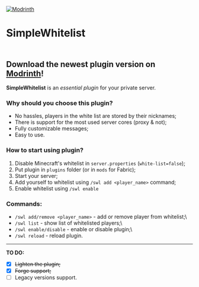 <a href='https://modrinth.com/plugin/simplewhitelist' target="_blank"><img alt='Modrinth' src='https://img.shields.io/modrinth/dt/mGVcEBwo?style=for-the-badge&logo=modrinth&label=Modrinth&labelColor=black&color=0037FF'/></a>
# SimpleWhitelist
\
Download the newest plugin version on [Modrinth](https://modrinth.com/plugin/simplewhitelist)!
---

**SimpleWhitelist** is an *essential plugin* for your private server.

### Why should you choose this plugin?
* No hassles, players in the white list are stored by their nicknames;
* There is support for the most used server cores (proxy & not);
* Fully customizable messages;
* Easy to use.

### How to start using plugin?
1. Disable Minecraft's whitelist in `server.properties` (`white-list=false`);
2. Put plugin in `plugins` folder (or in `mods` for Fabric);
3. Start your server;
4. Add yourself to whitelist using `/swl add <player_name>` command;
5. Enable whitelist using `/swl enable`

### Commands:
* `/swl add/remove <player_name>` - add or remove player from whitelist;\
* `/swl list` - show list of whitelisted players;\
* `/swl enable/disable` - enable or disable plugin;\
* `/swl reload` - reload plugin.

---

**TO DO:**
- [x] ~~Lighten the plugin;~~
- [x] ~~Forge support;~~
- [ ] Legacy versions support.